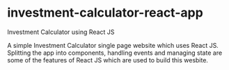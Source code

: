 # investment-calculator-react-app
Investment Calculator using React JS

A simple Investment Calculator single page website which uses React JS. 
Splitting the app into components, handling events and managing state are some of the features of React JS which are used to build this wesbite.
